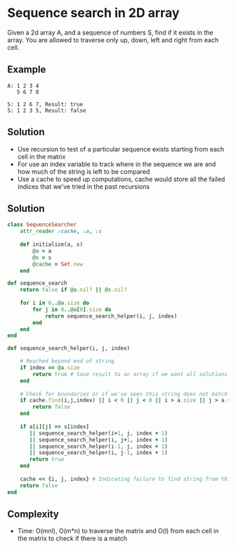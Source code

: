 # Sequence search in 2D array
Given a 2d array A, and a sequence of numbers S, find if it exists in the array. You are allowed to traverse only up, down, left and right from each cell.

## Example
```
A: 1 2 3 4
   5 6 7 8 

S: 1 2 6 7, Result: true
S: 1 2 3 5, Result: false
```

## Solution
- Use recursion to test of a particular sequence exists starting from each cell in the matrix
- For use an index variable to track where in the sequence we are and how much of the string is left to be compared
- Use a cache to speed up computations, cache would store all the failed indices that we've tried in the past recursions

## Solution
```ruby
class SequenceSearcher
    attr_reader :cache, :a, :s
    
    def initialize(a, s)
        @a = a
        @s = s
        @cache = Set.new
    end

def sequence_search
    return false if @a.nil? || @s.nil?
    
    for i in 0..@a.size do
        for j in 0..@a[0].size do
            return sequence_search_helper(i, j, index)
        end
    end
end

def sequence_search_helper(i, j, index)

    # Reached beyond end of string
    if index == @a.size
        return true # Save result to an array if we want all solutions
    end
    
    # Check for boundaries or if we've seen this string does not match in earlier recursions
    if cache.find(i,j,index) || i < 0 || j < 0 || i > a.size || j > a.size
        return false
    end
    
    if a[i][j] == s[index] 
       || sequence_search_helper(i+1, j, index + 1)
       || sequence_search_helper(i, j+1, index + 1)
       || sequence_search_helper(i-1, j, index + 1)
       || sequence_search_helper(i, j-1, index + 1)
       return true
    end
    
    cache << {i, j, index} # Indicating failure to find string from this index
    return false
end
```

## Complexity
- Time: O(mnl), O(m*n) to traverse the matrix and O(l) from each cell in the matrix to check if there is a match